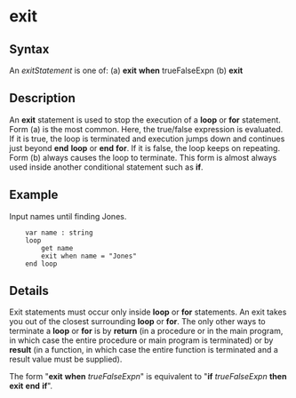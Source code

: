 
# exit

## Syntax
An _exitStatement_ is one of:   (a) **exit** **when** trueFalseExpn   (b) **exit**

## Description
An **exit** statement is used to stop the execution of a **loop** or **for** statement. Form (a) is the most common. Here, the true/false expression is evaluated. If it is true, the loop is terminated and execution jumps down and continues just beyond **end** **loop** or **end** **for**. If it is false, the loop keeps on repeating. Form (b) always causes the loop to terminate. This form is almost always used inside another conditional statement such as **if**.


## Example
Input names until finding Jones.

        var name : string
        loop
            get name
            exit when name = "Jones"
        end loop
## Details
Exit statements must occur only inside **loop** or **for** statements. An exit takes you out of the closest surrounding **loop** or **for**. The only other ways to terminate a **loop** or **for** is by **return** (in a procedure or in the main program, in which case the entire procedure or main program is terminated) or by **result** (in a function, in which case the entire function is terminated and a result value must be supplied).

The form "**exit** **when** _trueFalseExpn_" is equivalent to "**if** _trueFalseExpn_ **then** **exit** **end** **if**".

